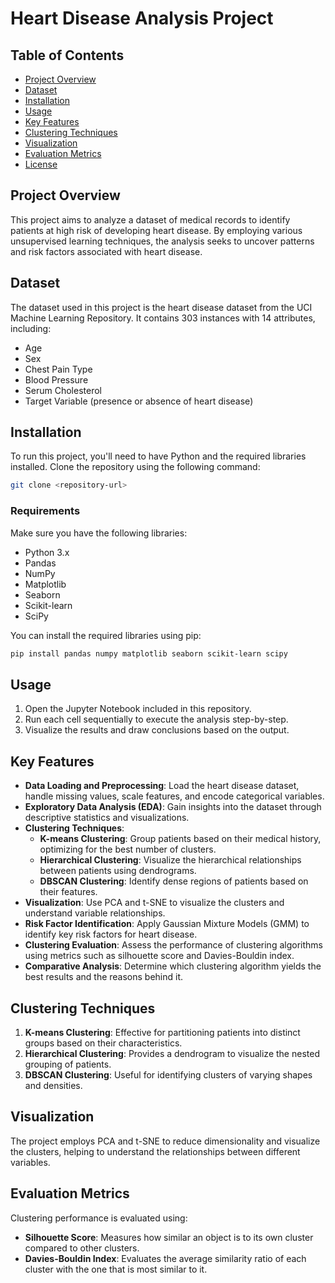 # Heart Disease Analysis Project

## Table of Contents
- [Project Overview](#project-overview)
- [Dataset](#dataset)
- [Installation](#installation)
- [Usage](#usage)
- [Key Features](#key-features)
- [Clustering Techniques](#clustering-techniques)
- [Visualization](#visualization)
- [Evaluation Metrics](#evaluation-metrics)
- [License](#license)

## Project Overview
This project aims to analyze a dataset of medical records to identify patients at high risk of developing heart disease. By employing various unsupervised learning techniques, the analysis seeks to uncover patterns and risk factors associated with heart disease.

## Dataset
The dataset used in this project is the heart disease dataset from the UCI Machine Learning Repository. It contains 303 instances with 14 attributes, including:
- Age
- Sex
- Chest Pain Type
- Blood Pressure
- Serum Cholesterol
- Target Variable (presence or absence of heart disease)

## Installation
To run this project, you'll need to have Python and the required libraries installed. Clone the repository using the following command:
```bash
git clone <repository-url>
```

### Requirements
Make sure you have the following libraries:
- Python 3.x
- Pandas
- NumPy
- Matplotlib
- Seaborn
- Scikit-learn
- SciPy

You can install the required libraries using pip:
```bash
pip install pandas numpy matplotlib seaborn scikit-learn scipy
```

## Usage
1. Open the Jupyter Notebook included in this repository.
2. Run each cell sequentially to execute the analysis step-by-step.
3. Visualize the results and draw conclusions based on the output.

## Key Features
- **Data Loading and Preprocessing**: Load the heart disease dataset, handle missing values, scale features, and encode categorical variables.
- **Exploratory Data Analysis (EDA)**: Gain insights into the dataset through descriptive statistics and visualizations.
- **Clustering Techniques**:
  - **K-means Clustering**: Group patients based on their medical history, optimizing for the best number of clusters.
  - **Hierarchical Clustering**: Visualize the hierarchical relationships between patients using dendrograms.
  - **DBSCAN Clustering**: Identify dense regions of patients based on their features.
- **Visualization**: Use PCA and t-SNE to visualize the clusters and understand variable relationships.
- **Risk Factor Identification**: Apply Gaussian Mixture Models (GMM) to identify key risk factors for heart disease.
- **Clustering Evaluation**: Assess the performance of clustering algorithms using metrics such as silhouette score and Davies-Bouldin index.
- **Comparative Analysis**: Determine which clustering algorithm yields the best results and the reasons behind it.

## Clustering Techniques
1. **K-means Clustering**: Effective for partitioning patients into distinct groups based on their characteristics.
2. **Hierarchical Clustering**: Provides a dendrogram to visualize the nested grouping of patients.
3. **DBSCAN Clustering**: Useful for identifying clusters of varying shapes and densities.

## Visualization
The project employs PCA and t-SNE to reduce dimensionality and visualize the clusters, helping to understand the relationships between different variables.

## Evaluation Metrics
Clustering performance is evaluated using:
- **Silhouette Score**: Measures how similar an object is to its own cluster compared to other clusters.
- **Davies-Bouldin Index**: Evaluates the average similarity ratio of each cluster with the one that is most similar to it.

